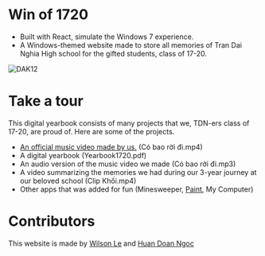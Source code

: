Win of 1720
==================

* Built with React, simulate the Windows 7 experience.
* A Windows-themed website made to store all memories of Tran Dai Nghia High school for the gifted students, class of 17-20.

<img src="https://i.ibb.co/FKbW8PF/DAK12cropped.png" alt="DAK12"/> 

# Take a tour

This digital yearbook consists of many projects that we, TDN-ers class of 17-20, are proud of. Here are some of the projects.
* [An official music video made by us.](https://youtu.be/H9hbHxP7w60) (Có bao rời đi.mp4)
* A digital yearbook (Yearbook1720.pdf)
* An audio version of the music video we made (Có bao rời đi.mp3)
* A video summarizing the memories we had during our 3-year journey at our beloved school (Clip Khối.mp4)
* Other apps that was added for fun (Minesweeper, [Paint](https://github.com/1j01/jspaint), My Computer)

# Contributors
This website is made by [Wilson Le](https://wilsonle.me) and [Huan Doan Ngoc](https://github.com/dnhuan)

